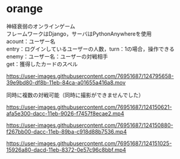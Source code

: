 # orange
神経衰弱のオンラインゲーム<br>
フレームワークはDjango，サーバはPythonAnywhereを使用<br>
acount：ユーザー名<br>
entry：ログインしているユーザーの人数，turn：1の場合，操作できる<br>
enemy：ユーザー名：ユーザーの対戦相手<br>
get：獲得したカードのスペル<br>

https://user-images.githubusercontent.com/76951687/124795658-39e9bd80-df8b-11eb-84ca-a01655a416a8.mov

同時に複数の対戦可能（同時に撮影ができませんでした）<br>

https://user-images.githubusercontent.com/76951687/124150621-afa5e300-dacc-11eb-9026-f7457f8ecae2.mp4

https://user-images.githubusercontent.com/76951687/124150880-f267bb00-dacc-11eb-89ba-c918d88b7536.mp4

https://user-images.githubusercontent.com/76951687/124151025-15926a80-dacd-11eb-8372-0e57c96c8bbf.mp4
